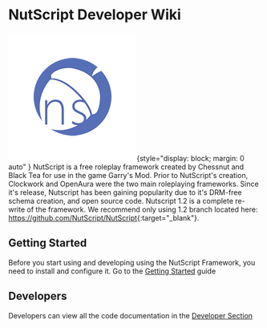 # NutScript Developer Wiki

![NutScript Logo](assets/Nutscript.png){style="display: block; margin: 0 auto" }
NutScript is a free roleplay framework created by Chessnut and Black Tea for use in the game Garry's Mod. Prior to NutScript's creation, Clockwork and OpenAura were the two main roleplaying frameworks. Since it's release, Nutscript has been gaining popularity due to it's DRM-free schema creation, and open source code. Nutscript 1.2 is a complete re-write of the framework. We recommend only using 1.2 branch located here: <https://github.com/NutScript/NutScript>{:target="_blank"}.

## Getting Started

Before you start using and developing using the NutScript Framework, you need to install and configure it. Go to the [Getting Started](./guides/installation/getting_started.md) guide

## Developers

Developers can view all the code documentation in the [Developer Section](./developer/hooks.md)